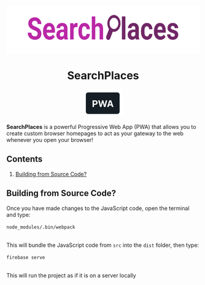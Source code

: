 <p align="center"><img height="125" src="/dist/media/img/SearchPlacesLogo.svg"></p>
<h1 align="center"><b>SearchPlaces</b></h1>
<p align="center"><a target="_blank" href="https://searchplaces.web.app/"><img src="/dist/media/img/PWAicon.svg"></a></p>
<p><b>SearchPlaces</b> is a powerful Progressive Web App (PWA) that allows you to create custom browser homepages to act as your gateway to the web whenever you open your browser!</p>
<h2>Contents</h2>
<ol>
<li><a href="#1">Building from Source Code?</a></li>
</ol>
<h2 id="1">Building from Source Code?</h2>
<p>Once you have made changes to the JavaScript code, open the terminal and type:</p>
<code>node_modules/.bin/webpack</code>
<p><br>This will bundle the JavaScript code from <code>src</code> into the <code>dist</code> folder, then type:</p>
<code>firebase serve</code>
<p><br>This will run the project as if it is on a server locally</p>